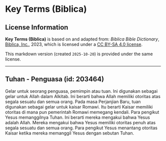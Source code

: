 # Key Terms (Biblica)

## License Information

**Key Terms (Biblica)** is based on and adapted from: _Biblica Bible Dictionary_, [Biblica, Inc.](https://www.biblica.com/), 2023, which is licensed under a [CC BY-SA 4.0 license](https://creativecommons.org/licenses/by-sa/4.0/legalcode.en).

This markdown version (created `2025-10-20`) is provided under the same license.



--------------------------------

## Tuhan - Penguasa (id: 203464)

Gelar untuk seorang penguasa, pemimpin atau tuan. Ini digunakan sebagai gelar untuk Allah dalam Alkitab. Ini berarti bahwa Allah memiliki otoritas atas segala sesuatu dan semua orang. Pada masa Perjanjian Baru, tuan digunakan sebagai gelar untuk kaisar Romawi. Itu berarti Kaisar memiliki otoritas di mana pun pemerintah Romawi memegang kendali. Para pengikut Yesus memanggilnya Tuhan. Ini berarti mereka mengakui bahwa Yesus adalah Allah. Mereka mengakui bahwa Yesus memiliki otoritas penuh atas segala sesuatu dan semua orang. Para pengikut Yesus menantang otoritas Kaisar ketika mereka memanggil Yesus dengan sebutan Tuhan.



